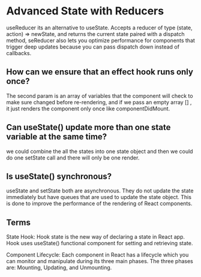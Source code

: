 
# Advanced State with Reducers
useReducer its an alternative to useState. Accepts a reducer of type (state, action) => newState,
and returns the current state paired with a dispatch method, seReducer also lets you optimize performance for components
that trigger deep updates because you can pass dispatch down instead of callbacks.

## How can we ensure that an effect hook runs only once?
The second param is an array of variables that the component will check to make sure changed before re-rendering, and if we pass an empty array [] ,
it just renders the component only once like componentDidMount.

## Can useState() update more than one state variable at the same time?
we could combine the all the states into one state object and then we could do one setState call and there will only be one render.
## Is useState() synchronous?
useState and setState both are asynchronous. They do not update the state immediately but have queues that are used to update the state object.
This is done to improve the performance of the rendering of React components.

## Terms
State Hook: Hook state is the new way of declaring a state in React app. Hook uses useState() functional component for setting and retrieving state.

Component Lifecycle: Each component in React has a lifecycle which you can monitor and manipulate during its three main phases. The three phases are: Mounting, Updating, and Unmounting.
